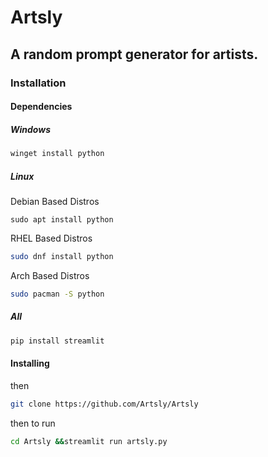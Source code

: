 # Artsly
## A random prompt generator for artists.

### Installation

#### Dependencies
##### Windows
```bash
winget install python
```
##### Linux
Debian Based Distros
```
sudo apt install python
```
RHEL Based Distros
```bash
sudo dnf install python
```
Arch Based Distros
```bash
sudo pacman -S python
```
##### All
```bash
pip install streamlit
```
#### Installing
then
```bash
git clone https://github.com/Artsly/Artsly
```
then to run
```bash
cd Artsly &&streamlit run artsly.py
```
